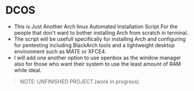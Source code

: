 # DCOS
- This is Just Another Arch linux  Automated Installation Script For the people that don't want to bother installing Arch from scratch in terminal.
- The script will be usefull specifically for  installing Arch  and configuring for pentesting including BlackArch tools and a lightweight desktop environment such as MATE or XFCE4.
- I will  add one another option to use openbox as the window manager also for those who want their system to use the least amount of RAM while ideal. 
&nbsp;
&nbsp;
&nbsp;
&nbsp;
> NOTE: UNFINISHED PROJECT.(work in progress)
